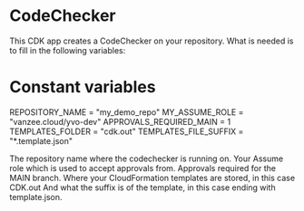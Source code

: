 # CodeChecker

This CDK app creates a CodeChecker on your repository.
What is needed is to fill in the following variables:

# Constant variables
REPOSITORY_NAME = "my_demo_repo"
MY_ASSUME_ROLE = "vanzee.cloud/yvo-dev"
APPROVALS_REQUIRED_MAIN = 1
TEMPLATES_FOLDER = "cdk.out"
TEMPLATES_FILE_SUFFIX = "*.template.json"

The repository name where the codechecker is running on.
Your Assume role which is used to accept approvals from.
Approvals required for the MAIN branch.
Where your CloudFormation templates are stored, in this case CDK.out
And what the suffix is of the template, in this case ending with template.json.

